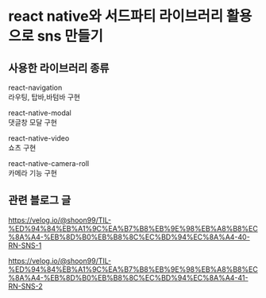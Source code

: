 # react native와 서드파티 라이브러리 활용으로 sns 만들기

## 사용한 라이브러리 종류

react-navigation  
라우팅, 탑바,바텀바 구현  
   
react-native-modal  
댓글창 모달 구현  
   
react-native-video  
쇼츠 구현  
   
react-native-camera-roll   
카메라 기능 구현
   

## 관련 블로그 글

https://velog.io/@shoon99/TIL-%ED%94%84%EB%A1%9C%EA%B7%B8%EB%9E%98%EB%A8%B8%EC%8A%A4-%EB%8D%B0%EB%B8%8C%EC%BD%94%EC%8A%A4-40-RN-SNS-1

https://velog.io/@shoon99/TIL-%ED%94%84%EB%A1%9C%EA%B7%B8%EB%9E%98%EB%A8%B8%EC%8A%A4-%EB%8D%B0%EB%B8%8C%EC%BD%94%EC%8A%A4-41-RN-SNS-2
